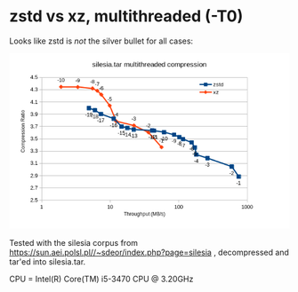 zstd vs xz, multithreaded (-T0)
===============================

Looks like zstd is *not* the silver bullet for all cases:

![Result Plot](results.png)

Tested with the silesia corpus from https://sun.aei.polsl.pl//~sdeor/index.php?page=silesia ,
decompressed and tar'ed into silesia.tar.

CPU = Intel(R) Core(TM) i5-3470 CPU @ 3.20GHz
